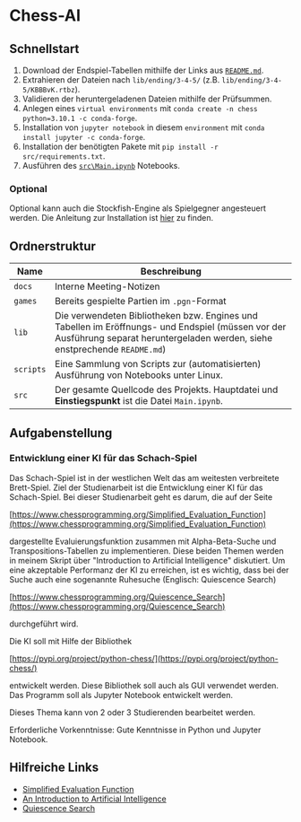 # Chess-AI

## Schnellstart

1. Download der Endspiel-Tabellen mithilfe der Links aus [`README.md`](lib/ending/3-4-5/README.md).
2. Extrahieren der Dateien nach `lib/ending/3-4-5/` (z.B. `lib/ending/3-4-5/KBBBvK.rtbz`).
3. Validieren der heruntergeladenen Dateien mithilfe der Prüfsummen.
4. Anlegen eines `virtual environments` mit `conda create -n chess python=3.10.1 -c conda-forge`.
5. Installation von `jupyter notebook` in diesem `environment` mit `conda install jupyter -c conda-forge`.
6. Installation der benötigten Pakete mit `pip install -r src/requirements.txt`.
7. Ausführen des [`src\Main.ipynb`](src/Main.ipynb) Notebooks.

### Optional

Optional kann auch die Stockfish-Engine als Spielgegner angesteuert werden. Die Anleitung zur Installation ist [hier](lib/stockfish/README.md) zu finden.

## Ordnerstruktur

| Name | Beschreibung |
|---|---|
| `docs` | Interne Meeting-Notizen |
| `games` | Bereits gespielte Partien im `.pgn`-Format |
| `lib` | Die verwendeten Bibliotheken bzw. Engines und Tabellen im Eröffnungs- und Endspiel (müssen vor der Ausführung separat heruntergeladen werden, siehe enstprechende `README.md`) |
| `scripts` | Eine Sammlung von Scripts zur (automatisierten) Ausführung von Notebooks unter Linux. |
| `src` | Der gesamte Quellcode des Projekts. Hauptdatei und **Einstiegspunkt** ist die Datei `Main.ipynb`. |

## Aufgabenstellung

### Entwicklung einer KI für das Schach-Spiel

Das Schach-Spiel ist in der westlichen Welt das am weitesten verbreitete Brett-Spiel. Ziel der Studienarbeit ist die Entwicklung einer KI für das Schach-Spiel. Bei dieser Studienarbeit geht es darum, die auf der Seite

[https://www.chessprogramming.org/Simplified_Evaluation_Function](https://www.chessprogramming.org/Simplified_Evaluation_Function)

dargestellte Evaluierungsfunktion zusammen mit Alpha-Beta-Suche und Transpositions-Tabellen zu implementieren. Diese beiden Themen werden in meinem Skript über "Introduction to Artificial Intelligence" diskutiert. Um eine akzeptable Performanz der KI zu erreichen, ist es wichtig, dass bei der Suche auch eine sogenannte Ruhesuche (Englisch: Quiescence Search)

[https://www.chessprogramming.org/Quiescence_Search](https://www.chessprogramming.org/Quiescence_Search)

durchgeführt wird.

Die KI soll mit Hilfe der Bibliothek

[https://pypi.org/project/python-chess/](https://pypi.org/project/python-chess/)

entwickelt werden. Diese Bibliothek soll auch als GUI verwendet werden. Das Programm soll als Jupyter Notebook entwickelt werden.

Dieses Thema kann von 2 oder 3 Studierenden bearbeitet werden.

Erforderliche Vorkenntnisse: Gute Kenntnisse in Python und Jupyter Notebook.

## Hilfreiche Links

- [Simplified Evaluation Function](https://www.chessprogramming.org/Simplified_Evaluation_Function)
- [An Introduction to Artificial Intelligence](https://github.com/karlstroetmann/Artificial-Intelligence/raw/master/Lecture-Notes/artificial-intelligence.pdf)
- [Quiescence Search](https://www.chessprogramming.org/Quiescence_Search)
